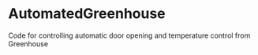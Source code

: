 # AutomatedGreenhouse
Code for controlling automatic door opening and temperature control from Greenhouse
